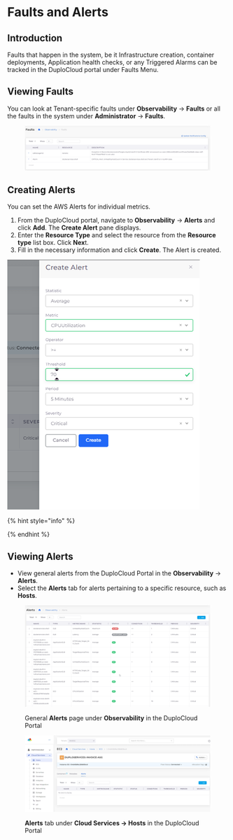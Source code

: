 # Faults and Alerts

## Introduction <a href="#id-0-toc-title" id="id-0-toc-title"></a>

Faults that happen in the system, be it Infrastructure creation, container deployments, Application health checks, or any Triggered Alarms can be tracked in the DuploCloud portal under Faults Menu.

## Viewing Faults <a href="#id-1-toc-title" id="id-1-toc-title"></a>

You can look at Tenant-specific faults under **Observability** -> **Faults** or all the faults in the system under **Administrator** -> **Faults**.

<figure><img src="../../../.gitbook/assets/screenshot-nimbusweb.me-2024.02.18-15_42_22.png" alt=""><figcaption></figcaption></figure>

## Creating Alerts <a href="#id-2-toc-title" id="id-2-toc-title"></a>

You can set the AWS Alerts for individual metrics.&#x20;

1. From the DuploCloud portal, navigate to **Observability** -> **Alerts** and click **Add**. The **Create Alert** pane displays.&#x20;
2. Enter the **Resource Type** and select the resource from the **Resource type** list box. Click **Nex**t.&#x20;
3. Fill in the necessary information and click **Create**. The Alert is created.

<div align="left">

<img src="../../../.gitbook/assets/image (263).png" alt="">

</div>

{% hint style="info" %}

{% endhint %}

## Viewing Alerts

* View general alerts from the DuploCloud Portal in the **Observability** -> **Alerts**.
* Select the **Alerts** tab for alerts pertaining to a specific resource, such as **Hosts**.

<figure><img src="../../../.gitbook/assets/screenshot-nimbusweb.me-2024.02.18-15_44_16.png" alt=""><figcaption><p>General <strong>Alerts</strong> page under <strong>Observability</strong> in the DuploCloud Portal</p></figcaption></figure>

<figure><img src="../../../.gitbook/assets/screenshot-nimbusweb.me-2024.02.18-17_31_12.png" alt=""><figcaption><p><strong>Alerts</strong> tab under <strong>Cloud Services -> Hosts</strong> in the DuploCloud Portal</p></figcaption></figure>
